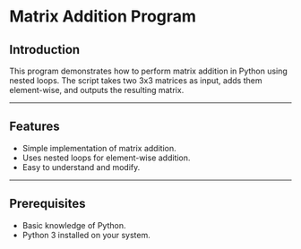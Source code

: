 # Matrix Addition Program

## Introduction
This program demonstrates how to perform matrix addition in Python using nested loops. The script takes two 3x3 matrices as input, adds them element-wise, and outputs the resulting matrix.

---

## Features
- Simple implementation of matrix addition.
- Uses nested loops for element-wise addition.
- Easy to understand and modify.

---

## Prerequisites
- Basic knowledge of Python.
- Python 3 installed on your system.
